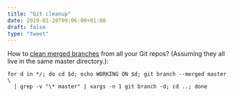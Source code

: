 ```yaml
---
title: "Git cleanup"
date: 2019-01-28T09:06:00+01:00
draft: false
type: "tweet"
---
```


How to [clean merged branches](https://medium.freecodecamp.org/how-to-free-up-space-on-your-developer-mac-f542f66ddfb) from all your Git repos? (Assuming they all live in
the same master directory.):

```nil
for d in */; do cd $d; echo WORKING ON $d; git branch --merged master \
  | grep -v "\* master" | xargs -n 1 git branch -d; cd ..; done
```
